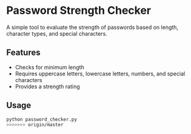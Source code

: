 # Password Strength Checker

A simple tool to evaluate the strength of passwords based on length, character types, and special characters.

## Features

- Checks for minimum length
- Requires uppercase letters, lowercase letters, numbers, and special characters
- Provides a strength rating

## Usage

```sh
python password_checker.py
>>>>>>> origin/master
